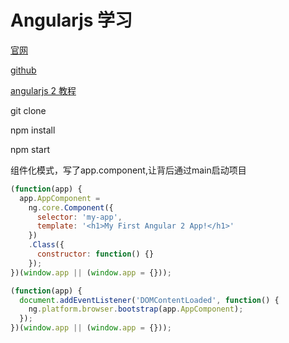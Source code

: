 # Angularjs 学习

[官网](https://angularjs.org)

[github](https://github.com/angular/angular.js)

[angularjs 2 教程](https://angular.io/docs/js/latest/quickstart.html)


git clone 

npm install

npm start


组件化模式，写了app.component,让背后通过main启动项目

~~~js
(function(app) {
  app.AppComponent =
    ng.core.Component({
      selector: 'my-app',
      template: '<h1>My First Angular 2 App!</h1>'
    })
    .Class({
      constructor: function() {}
    });
})(window.app || (window.app = {}));
~~~

~~~js
(function(app) {
  document.addEventListener('DOMContentLoaded', function() {
    ng.platform.browser.bootstrap(app.AppComponent);
  });
})(window.app || (window.app = {}));
~~~
